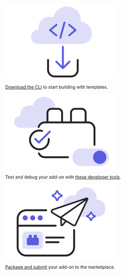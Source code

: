 
<TextBlock slots="image, text" width="33%" theme="light" className="developerTool" />

![MSFT Teams logo](../images/Developer_Tool_1.svg)

[Download the CLI](https://adobe.io) to start building with templates.

<TextBlock slots="image, text" width="33%"  theme="light" className="developerTool" />

![JIRA Cloud logo](../images/Developer_Tool_2.svg)

Test and debug your add-on with [these developer tools](https://adobe.io).

<TextBlock slots="image, text" width="33%"  theme="light" className="developerTool" />

![Slack logo](../images/Developer_Tool_3.svg)

[Package and submit]((https://adobe.io)) your add-on to the marketplace.
